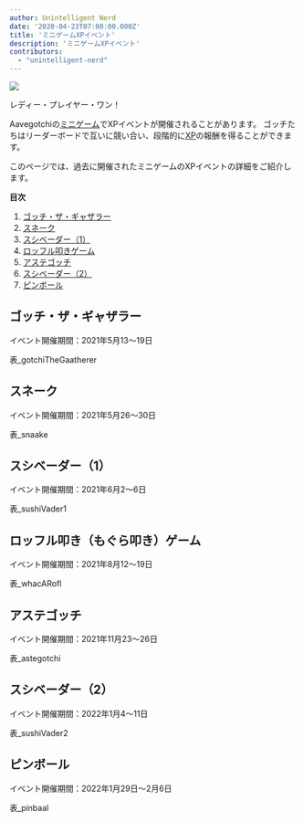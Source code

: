 ```yaml
---
author: Unintelligent Nerd
date: '2020-04-23T07:00:00.000Z'
title: 'ミニゲームXPイベント'
description: 'ミニゲームXPイベント'
contributors:
  - "unintelligent-nerd"
---
```


<div class="headerImageContainer">
<img class="headerImage" src="/minigame-xp-events/Aarcade_Machine.png">
<p class="headerImageText">レディー・プレイヤー・ワン！</p>
</div>

Aavegotchiの[ミニゲーム](/minigames)でXPイベントが開催されることがあります。 ゴッチたちはリーダーボードで互いに競い合い、段階的に[XP](/xp)の報酬を得ることができます。

このページでは、過去に開催されたミニゲームのXPイベントの詳細をご紹介します。

<div class="contentsBox">

**目次**

<ol>
<li><a href=#gotchi-the-gaatherer>ゴッチ・ザ・ギャザラー</a></li>
<li><a href=#snaake>スネーク</a></li>
<li><a href=#sushi-vader--1->スシベーダー（1）</a></li>
<li><a href=#whac-a-rofl>ロッフル叩きゲーム</a></li>
<li><a href=#astegotchi>アステゴッチ</a></li>
<li><a href=#sushi-vader--2->スシベーダー（2）</a></li>
<li><a href=#pinbaal>ピンボール</a></li>
</ol>

</div>

## ゴッチ・ザ・ギャザラー

イベント開催期間：2021年5月13〜19日

表_gotchiTheGaatherer

## スネーク

イベント開催期間：2021年5月26〜30日

表_snaake

## スシベーダー（1）

イベント開催期間：2021年6月2〜6日

表_sushiVader1

## ロッフル叩き（もぐら叩き）ゲーム

イベント開催期間：2021年8月12〜19日

表_whacARofl

## アステゴッチ

イベント開催期間：2021年11月23〜26日

表_astegotchi

## スシベーダー（2）

イベント開催期間：2022年1月4〜11日

表_sushiVader2

## ピンボール

イベント開催期間：2022年1月29日〜2月6日

表_pinbaal

